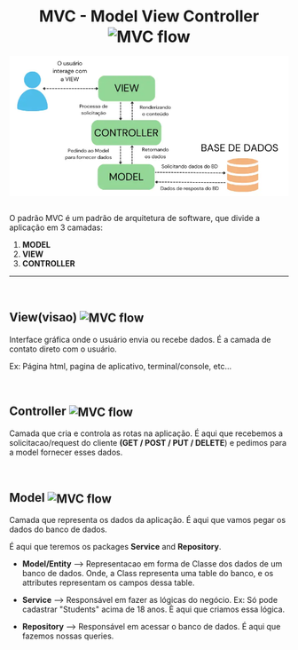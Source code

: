  <h1 align="center">
    MVC - Model View Controller
    <img alt="MVC flow" src="https://cdn2.iconfinder.com/data/icons/programming-76/512/MVC-model-view-controller-512.png" width="90px" align="center">
 </h1>

<!-- MVC flow -->
<div style="display:flex; flex-direction:row; justify-content:center" >
    <img alt="MVC flow" src="./imgs/fluxo_MVC.png" width="600px">
</div>

<br>

O padrão MVC é um padrão de arquitetura de software, que divide a aplicação em 3 camadas:

1. **MODEL**
2. **VIEW**
2. **CONTROLLER**


<hr>
<br>

## **View(visao)** <img alt="MVC flow" src="https://cdn2.iconfinder.com/data/icons/seo-and-internet-round/128/13-256.png" width="50px" align="center">
Interface gráfica onde o usuário envia ou recebe dados. É a camada de contato direto com o usuário.

Ex: Página html, pagina de aplicativo, terminal/console, etc...

<br>

## **Controller** <img alt="MVC flow" src="https://camo.githubusercontent.com/94c921b211fd0a5a5f8dcc67491ee1591d1ef0311952664a219507de2bbf24f3/68747470733a2f2f63646e2d69636f6e732d706e672e666c617469636f6e2e636f6d2f3531322f323939382f323939383736322e706e67" width="50px" align="center">
Camada que cria e controla as rotas na aplicação. É aqui que recebemos a solicitacao/request do cliente **(GET / POST / PUT / DELETE**) e pedimos para a model fornecer esses dados.

<br>

## **Model** <img alt="MVC flow" src="https://camo.githubusercontent.com/d5196e02d28091d7e7f3ea680504e6e91b194247d3b08321776a5487c4cdfddc/68747470733a2f2f696d672e69636f6e73382e636f6d2f65787465726e616c2d6974696d323130312d626c75652d6974696d323130312f3235362f65787465726e616c2d626c75657072696e742d656e67696e656572696e672d6974696d323130312d626c75652d6974696d323130312d342e706e67" width="50px" align="center">
Camada que representa os dados da aplicação. É aqui que vamos pegar os dados do banco de dados.

É aqui que teremos os packages **Service** and **Repository**.

- **Model/Entity** --> Representacao em forma de Classe dos dados de um banco de dados. Onde, a Class representa uma table do banco, e os attributes representam os campos dessa table.

- **Service** --> Responsável em fazer as lógicas do negócio. Ex: Só pode cadastrar "Students" acima de 18 anos. È aqui que criamos essa lógica.

- **Repository** --> Responsável em acessar o banco de dados. É aqui que fazemos nossas queries.
